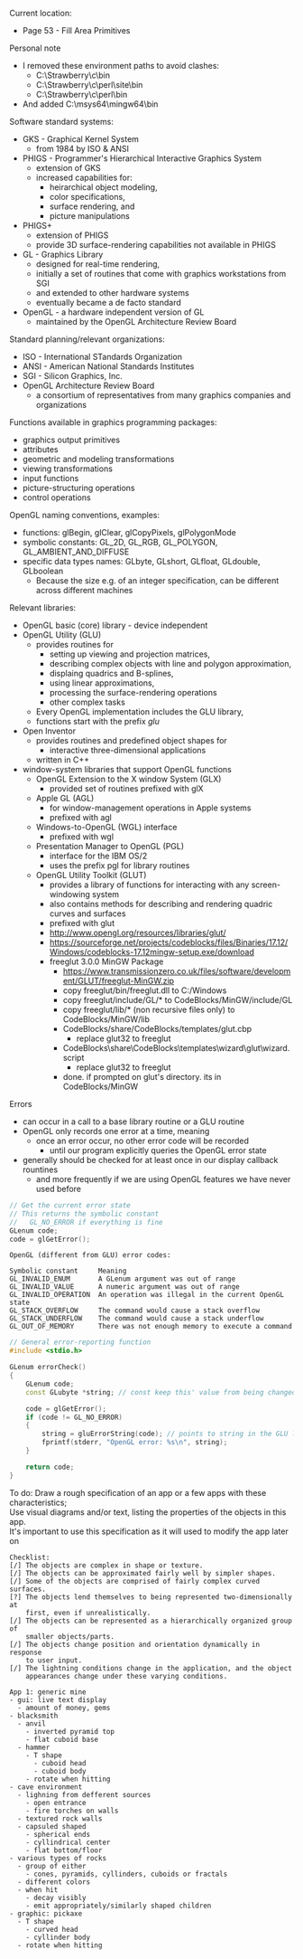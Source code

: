 Current location:
- Page 53 - Fill Area Primitives

Personal note
- I removed these environment paths to avoid clashes:
  - C:\Strawberry\c\bin
  - C:\Strawberry\c\perl\site\bin
  - C:\Strawberry\c\perl\bin
- And added C:\msys64\mingw64\bin

Software standard systems:
- GKS - Graphical Kernel System
  - from 1984 by ISO & ANSI
- PHIGS - Programmer's Hierarchical Interactive Graphics System
  - extension of GKS
  - increased capabilities for:
    - heirarchical object modeling,
    - color specifications,
    - surface rendering, and
    - picture manipulations
- PHIGS+
  - extension of PHIGS
  - provide 3D surface-rendering capabilities not available in PHIGS
- GL - Graphics Library
  - designed for real-time rendering,
  - initially a set of routines that come with graphics workstations from SGI
  - and extended to other hardware systems
  - eventually became a de facto standard
- OpenGL - a hardware independent version of GL
  - maintained by the OpenGL Architecture Review Board

Standard planning/relevant organizations:
- ISO - International STandards Organization
- ANSI - American National Standards Institutes
- SGI - Silicon Graphics, Inc.
- OpenGL Architecture Review Board
  - a consortium of representatives from many graphics companies and organizations

Functions available in graphics programming packages:
- graphics output primitives
- attributes
- geometric and modeling transformations
- viewing transformations
- input functions
- picture-structuring operations
- control operations

OpenGL naming conventions, examples:
- functions: glBegin, glClear, glCopyPixels, glPolygonMode
- symbolic constants: GL_2D, GL_RGB, GL_POLYGON, GL_AMBIENT_AND_DIFFUSE
- specific data types names: GLbyte, GLshort, GLfloat, GLdouble, GLboolean
  - Because the size e.g. of an integer specification, can be different across different machines

Relevant libraries:
- OpenGL basic (core) library - device independent
- OpenGL Utility (GLU)
  - provides routines for
    - setting up viewing and projection matrices,
    - describing complex objects with line and polygon approximation,
    - displaing quadrics and B-splines,
    - using linear approximations,
    - processing the surface-rendering operations
    - other complex tasks
  - Every OpenGL implementation includes the GLU library,
  - functions start with the prefix *glu*
- Open Inventor
  - provides routines and predefined object shapes for
    - interactive three-dimensional applications
  - written in C++
- window-system libraries that support OpenGL functions
  - OpenGL Extension to the X window System (GLX)
    - provided set of routines prefixed with glX
  - Apple GL (AGL)
    - for window-management operations in Apple systems
    - prefixed with agl
  - Windows-to-OpenGL (WGL) interface
    - prefixed with wgl
  - Presentation Manager to OpenGL (PGL)
    - interface for the IBM OS/2
    - uses the prefix pgl for library routines
  - OpenGL Utility Toolkit (GLUT)
    - provides a library of functions for interacting with any screen-windowing system
    - also contains methods for describing and rendering quadric curves and surfaces
    - prefixed with glut
    - http://www.opengl.org/resources/libraries/glut/
    - https://sourceforge.net/projects/codeblocks/files/Binaries/17.12/Windows/codeblocks-17.12mingw-setup.exe/download
    - freeglut 3.0.0 MinGW Package
      - https://www.transmissionzero.co.uk/files/software/development/GLUT/freeglut-MinGW.zip
      - copy freeglut/bin/freeglut.dll to C:/Windows
      - copy freeglut/include/GL/* to CodeBlocks/MinGW/include/GL
      - copy freeglut/lib/* (non recursive files only) to CodeBlocks/MinGW/lib
      - CodeBlocks/share/CodeBlocks/templates/glut.cbp
        - replace glut32 to freeglut
      - CodeBlocks\share\CodeBlocks\templates\wizard\glut\wizard.script
        - replace glut32 to freeglut
      - done. if prompted on glut's directory. its in CodeBlocks/MinGW

Errors
- can occur in a call to a base library routine or a GLU routine
- OpenGL only records one error at a time, meaning
  - once an error occur, no other error code will be recorded
    - until our program explicitly queries the OpenGL error state
- generally should be checked for at least once in our display callback rountines
  - and more frequently if we are using OpenGL features we have never used before

```cpp
// Get the current error state
// This returns the symbolic constant
//   GL_NO_ERROR if everything is fine
GLenum code;
code = glGetError();
```

```
OpenGL (different from GLU) error codes:

Symbolic constant     Meaning
GL_INVALID_ENUM       A GLenum argument was out of range
GL_INVALID_VALUE      A numeric argument was out of range
GL_INVALID_OPERATION  An operation was illegal in the current OpenGL state
GL_STACK_OVERFLOW     The command would cause a stack overflow
GL_STACK_UNDERFLOW    The command would cause a stack underflow
GL_OUT_OF_MEMORY      There was not enough memory to execute a command
```

```cpp
// General error-reporting function
#include <stdio.h>

GLenum errorCheck()
{
    GLenum code;
    const GLubyte *string; // const keep this' value from being changed

    code = glGetError();
    if (code != GL_NO_ERROR)
    {
        string = gluErrorString(code); // points to string in the GLU library
        fprintf(stderr, "OpenGL error: %s\n", string);
    }

    return code;
}
```

To do: Draw a rough specification of an app or a few apps with these characteristics; <br>
Use visual diagrams and/or text, listing the properties of the objects in this app. <br>
It's important to use this specification as it will used to modify the app later on
```
Checklist:
[/] The objects are complex in shape or texture.
[/] The objects can be approximated fairly well by simpler shapes.
[/] Some of the objects are comprised of fairly complex curved surfaces.
[?] The objects lend themselves to being represented two-dimensionally at
    first, even if unrealistically.
[/] The objects can be represented as a hierarchically organized group of
    smaller objects/parts.
[/] The objects change position and orientation dynamically in response
    to user input.
[/] The lightning conditions change in the application, and the object
    appearances change under these varying conditions.
```

```
App 1: generic mine
- gui: live text display
  - amount of money, gems
- blacksmith
  - anvil
    - inverted pyramid top
    - flat cuboid base
  - hammer
    - T shape
      - cuboid head
      - cuboid body
    - rotate when hitting
- cave environment
  - lighning from defferent sources
    - open entrance
    - fire torches on walls
  - textured rock walls
  - capsuled shaped
    - spherical ends
    - cyllindrical center
    - flat bottom/floor
- various types of rocks
  - group of either
    - cones, pyramids, cyllinders, cuboids or fractals
  - different colors
  - when hit
    - decay visibly
    - emit appropriately/similarly shaped children
- graphic: pickaxe
  - T shape
    - curved head
    - cyllinder body
  - rotate when hitting
```